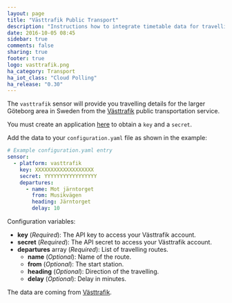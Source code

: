 ```yaml
---
layout: page
title: "Västtrafik Public Transport"
description: "Instructions how to integrate timetable data for travelling in Sweden within Home Assistant."
date: 2016-10-05 08:45
sidebar: true
comments: false
sharing: true
footer: true
logo: vasttrafik.png
ha_category: Transport
ha_iot_class: "Cloud Polling"
ha_release: "0.30"
---
```



The `vasttrafik` sensor will provide you travelling details for the larger Göteborg area in Sweden from the [Västtrafik](https://vasttrafik.se/) public transportation service.

You must create an application [here](https://developer.vasttrafik.se/portal/#/applications) to obtain a `key` and a `secret`.

Add the data to your `configuration.yaml` file as shown in the example:

```yaml
# Example configuration.yaml entry
sensor:
  - platform: vasttrafik
    key: XXXXXXXXXXXXXXXXXXX
    secret: YYYYYYYYYYYYYYYYY
    departures:
      - name: Mot järntorget
        from: Musikvägen
        heading: Järntorget
        delay: 10
```

Configuration variables:

- **key** (*Required*): The API key to access your Västtrafik account.
- **secret** (*Required*): The API secret to access your Västtrafik account.
- **departures** array (*Required*): List of travelling routes.
  - **name** (*Optional*): Name of the route.
  - **from** (*Optional*): The start station.
  - **heading** (*Optional*): Direction of the travelling.
  - **delay** (*Optional*): Delay in minutes.

The data are coming from [Västtrafik](https://vasttrafik.se/).
